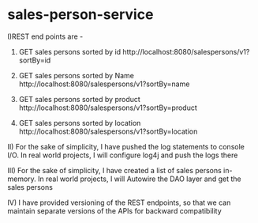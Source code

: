 # sales-person-service

I)REST end points are -
1) GET sales persons sorted by id
http://localhost:8080/salespersons/v1?sortBy=id

2) GET sales persons sorted by Name
http://localhost:8080/salespersons/v1?sortBy=name

3) GET sales persons sorted by product
http://localhost:8080/salespersons/v1?sortBy=product

4) GET sales persons sorted by location
http://localhost:8080/salespersons/v1?sortBy=location

II) For the sake of simplicity, I have pushed the log statements to console I/O.
In real world projects, I will configure log4j and push the logs there

III) For the sake of simplicity, I have created a list of sales persons in-memory.
In real world projects, I will Autowire the DAO layer and get the sales persons

IV) I have provided versioning of the REST endpoints, so that 
we can maintain separate versions of the APIs for backward compatibility
